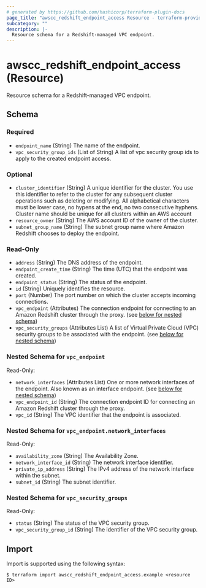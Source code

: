 ```yaml
---
# generated by https://github.com/hashicorp/terraform-plugin-docs
page_title: "awscc_redshift_endpoint_access Resource - terraform-provider-awscc"
subcategory: ""
description: |-
  Resource schema for a Redshift-managed VPC endpoint.
---
```


# awscc_redshift_endpoint_access (Resource)

Resource schema for a Redshift-managed VPC endpoint.



<!-- schema generated by tfplugindocs -->
## Schema

### Required

- `endpoint_name` (String) The name of the endpoint.
- `vpc_security_group_ids` (List of String) A list of vpc security group ids to apply to the created endpoint access.

### Optional

- `cluster_identifier` (String) A unique identifier for the cluster. You use this identifier to refer to the cluster for any subsequent cluster operations such as deleting or modifying. All alphabetical characters must be lower case, no hypens at the end, no two consecutive hyphens. Cluster name should be unique for all clusters within an AWS account
- `resource_owner` (String) The AWS account ID of the owner of the cluster.
- `subnet_group_name` (String) The subnet group name where Amazon Redshift chooses to deploy the endpoint.

### Read-Only

- `address` (String) The DNS address of the endpoint.
- `endpoint_create_time` (String) The time (UTC) that the endpoint was created.
- `endpoint_status` (String) The status of the endpoint.
- `id` (String) Uniquely identifies the resource.
- `port` (Number) The port number on which the cluster accepts incoming connections.
- `vpc_endpoint` (Attributes) The connection endpoint for connecting to an Amazon Redshift cluster through the proxy. (see [below for nested schema](#nestedatt--vpc_endpoint))
- `vpc_security_groups` (Attributes List) A list of Virtual Private Cloud (VPC) security groups to be associated with the endpoint. (see [below for nested schema](#nestedatt--vpc_security_groups))

<a id="nestedatt--vpc_endpoint"></a>
### Nested Schema for `vpc_endpoint`

Read-Only:

- `network_interfaces` (Attributes List) One or more network interfaces of the endpoint. Also known as an interface endpoint. (see [below for nested schema](#nestedatt--vpc_endpoint--network_interfaces))
- `vpc_endpoint_id` (String) The connection endpoint ID for connecting an Amazon Redshift cluster through the proxy.
- `vpc_id` (String) The VPC identifier that the endpoint is associated.

<a id="nestedatt--vpc_endpoint--network_interfaces"></a>
### Nested Schema for `vpc_endpoint.network_interfaces`

Read-Only:

- `availability_zone` (String) The Availability Zone.
- `network_interface_id` (String) The network interface identifier.
- `private_ip_address` (String) The IPv4 address of the network interface within the subnet.
- `subnet_id` (String) The subnet identifier.



<a id="nestedatt--vpc_security_groups"></a>
### Nested Schema for `vpc_security_groups`

Read-Only:

- `status` (String) The status of the VPC security group.
- `vpc_security_group_id` (String) The identifier of the VPC security group.

## Import

Import is supported using the following syntax:

```shell
$ terraform import awscc_redshift_endpoint_access.example <resource ID>
```

